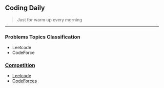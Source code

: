## Coding Daily

> Just for warm up every morning

---

### Problems Topics Classification

+ Leetcode
+ CodeForce

### [Competition](Competition/README.md)

+ [Leetcode](Competition/Leetcode/)
+ [CodeForces](Competition/CodeForces/)
